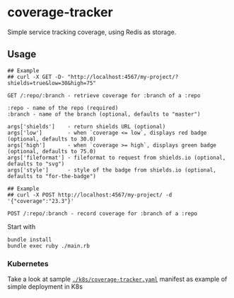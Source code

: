# coverage-tracker
Simple service tracking coverage, using Redis as storage.

## Usage

```
## Example
## curl -X GET -D- "http://localhost:4567/my-project/?shields=true&low=30&high=75"

GET /:repo/:branch - retrieve coverage for :branch of a :repo

:repo - name of the repo (required)
:branch - name of the branch (optional, defaults to "master")

args['shields']    - return shields URL (optional)
args['low']        - when `coverage <= low`, displays red badge (optional, defaults to 30.0)
args['high']       - when `coverage >= high`, displays green badge (optional, defaults to 75.0)
args['fileformat'] - fileformat to request from shields.io (optional, defaults to "svg")
args['style']      - style of the badge from shields.io (optional, defaults to "for-the-badge")
```

```
## Example
## curl -X POST http://localhost:4567/my-project/ -d '{"coverage":"23.3"}'

POST /:repo/:branch - record coverage for :branch of a :repo
```

Start with
```
bundle install
bundle exec ruby ./main.rb
```

### Kubernetes
Take a look at sample [`./k8s/coverage-tracker.yaml`](./k8s/coverage-tracker.yaml) manifest as example of simple deployment in K8s
